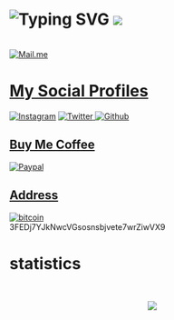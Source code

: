 
 <h1> 
<img
     src="https://readme-typing-svg.herokuapp.com?color=FF9700&size=45&height=80&lines=Muhammed+rizad."
            alt="Typing SVG"/> 
<img
src="https://readme-typing-svg.herokuapp.com?color=FFFFFF&size=32&center=true&multiline=true&height=70&lines=USA+newYork"/></h1>
 <div class="subheading mb-5"><br> <a href="https://mail.google.com/mail/?view=cm&fs=1&tf=1&to=rizadmuhammed@protonmail.com"><img alt="Mail.me" src="https://img.shields.io/badge/Mail.me-%23121011.svg?&style=for-the-badge&logo=gmail&logoColor=white"/></div>
                     
# My Social Profiles
<p>
<a href="https://www.instagram.com/rizad__x96"><img alt="Instagram" src="https://img.shields.io/badge/rizad__x96-%2336465D.svg?&style=for-the-badge&logo=Instagram&logoColor=white"/></a>
<a href="https://twitter.com/rizad_x96"><img alt="Twitter" src="https://img.shields.io/badge/Twitter-%231DA1F2.svg?style=for-the-badge&logo=Twitter&logoColor=white"/>
<a href="https://github.com/riz4d"><img alt="Github" src="https://img.shields.io/badge/github-%23121011.svg?style=for-the-badge&logo=github&logoColor=white"/> 
</p>
 
 ## Buy Me Coffee
 
 <a href="https://www.paypal.com/paypalme/rizadx96"><img alt="Paypal" src="https://img.shields.io/badge/Buy%20Me%20a%20Coffee-ffdd00?style=for-the-badge&logo=buy-me-a-coffee&logoColor=black"/>
 ## Address
<img alt="bitcoin" src="https://img.shields.io/badge/Bitcoin-000000?style=for-the-badge&logo=bitcoin&logoColor=white"/>
 <br><a>3FEDj7YJkNwcVGsosnsbjvete7wrZiwVX9 <a><br>

# statistics
<br>
<p align="center">
<img src="https://github-readme-stats.vercel.app/api?username=riz4d&theme=highcontrast" align="center">
</p>

